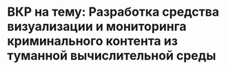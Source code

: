 # ВКР на тему: Разработка средства визуализации и мониторинга криминального контента из туманной вычислительной среды
